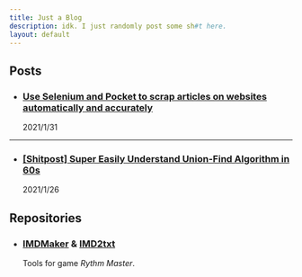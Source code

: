```yaml
---
title: Just a Blog
description: idk. I just randomly post some sh#t here.
layout: default
---
```


## Posts

- ### [Use Selenium and Pocket to scrap articles on websites automatically and accurately](./posts/scrappocket)

  2021/1/31

---

- ### [[Shitpost] Super Easily Understand Union-Find Algorithm in 60s](https://www.bilibili.com/video/BV1Wv4y1f7n1)

  2021/1/26

## Repositories

- ### [IMDMaker](https://github.com/AzusaTsang/IMDMaker) & [IMD2txt](https://github.com/AzusaTsang/IMD2txt)

  Tools for game _Rythm Master_.
